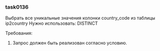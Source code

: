 
### task0136

Выбрать все уникальные значения колонки country_code из таблицы ip2country
Нужно использовать: DISTINCT


Требования:
1.	Запрос должен быть реализован согласно условию.


